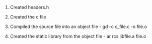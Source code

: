 1. Created headers.h

2. Created the c file  

3. Compiled the source file into an object file -
gd -c c_file.c -o file.o

3. Created the static library from the object file - 
ar rcs libfile.a file.o

